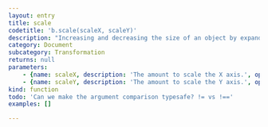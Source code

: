 ```yaml
---
layout: entry
title: scale
codetitle: 'b.scale(scaleX, scaleY)'
description: "Increasing and decreasing the size of an object by expanding and contracting vertices. Scale values are specified as decimal percentages. The function call <code>scale(2.0)</code> increases the dimension of a shape by 200%. Objects always scale from their relative origin to the coordinate system. Transformations apply to everything that happens after and subsequent calls to the function multiply the effect. For example, calling <code>scale(2.0)</code> and then <code>scale(1.5)</code> is the same as <code>scale(3.0)</code>. If <code>scale()</code> is called within <code>draw()</code>, the transformation is reset when the loop begins again. This function can be further controlled by <code>pushMatrix()</code> and <code>popMatrix()</code>.\nIf only one parameter is given, it is applied on X and Y axis."
category: Document
subcategory: Transformation
returns: null
parameters:
    - {name: scaleX, description: 'The amount to scale the X axis.', optional: false, type: [Number]}
    - {name: scaleY, description: 'The amount to scale the Y axis.', optional: false, type: [Number]}
kind: function
todo: 'Can we make the argument comparison typesafe? != vs !=='
examples: []

---
```

